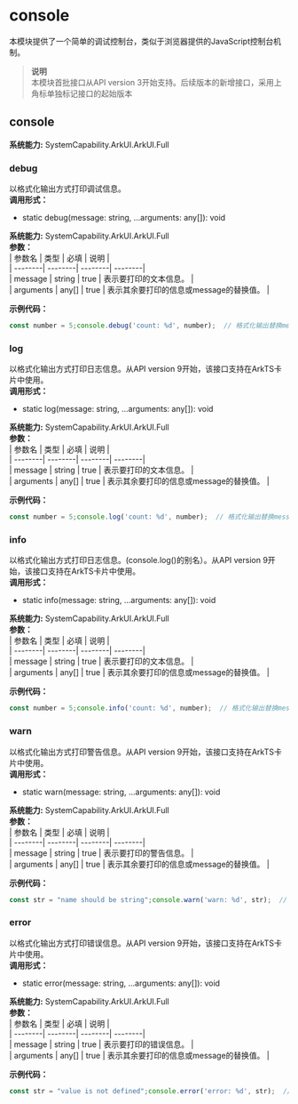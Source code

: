# console    
本模块提供了一个简单的调试控制台，类似于浏览器提供的JavaScript控制台机制。  
> **说明**   
>本模块首批接口从API version 3开始支持。后续版本的新增接口，采用上角标单独标记接口的起始版本  
    
## console  
 **系统能力:**  SystemCapability.ArkUI.ArkUI.Full    
### debug    
以格式化输出方式打印调试信息。  
 **调用形式：**     
- static debug(message: string, ...arguments: any[]): void  
  
 **系统能力:**  SystemCapability.ArkUI.ArkUI.Full    
 **参数：**     
| 参数名 | 类型 | 必填 | 说明 |  
| --------| --------| --------| --------|  
| message | string | true | 表示要打印的文本信息。 |  
| arguments | any[] | true | 表示其余要打印的信息或message的替换值。 |  
    
 **示例代码：**   
```js    
const number = 5;console.debug('count: %d', number);  // 格式化输出替换message中的文本。// count: 5 console.debug('count:', number);  // 打印message以及其余信息// count: 5 console.debug('count:'); // 仅打印message// count:    
```    
  
    
### log    
以格式化输出方式打印日志信息。从API version 9开始，该接口支持在ArkTS卡片中使用。  
 **调用形式：**     
- static log(message: string, ...arguments: any[]): void  
  
 **系统能力:**  SystemCapability.ArkUI.ArkUI.Full    
 **参数：**     
| 参数名 | 类型 | 必填 | 说明 |  
| --------| --------| --------| --------|  
| message | string | true | 表示要打印的文本信息。 |  
| arguments | any[] | true | 表示其余要打印的信息或message的替换值。 |  
    
 **示例代码：**   
```js    
const number = 5;console.log('count: %d', number);  // 格式化输出替换message中的文本。// count: 5 console.log('count:', number);  // 打印message以及其余信息// count: 5 console.log('count:'); // 仅打印message// count:    
```    
  
    
### info    
以格式化输出方式打印日志信息。(console.log()的别名）。从API version 9开始，该接口支持在ArkTS卡片中使用。  
 **调用形式：**     
- static info(message: string, ...arguments: any[]): void  
  
 **系统能力:**  SystemCapability.ArkUI.ArkUI.Full    
 **参数：**     
| 参数名 | 类型 | 必填 | 说明 |  
| --------| --------| --------| --------|  
| message | string | true | 表示要打印的文本信息。 |  
| arguments | any[] | true | 表示其余要打印的信息或message的替换值。 |  
    
 **示例代码：**   
```js    
const number = 5;console.info('count: %d', number);  // 格式化输出替换message中的文本。// count: 5 console.info('count:', number);  // 打印message以及其余信息// count: 5 console.info('count:'); // 仅打印message// count:    
```    
  
    
### warn    
以格式化输出方式打印警告信息。从API version 9开始，该接口支持在ArkTS卡片中使用。  
 **调用形式：**     
- static warn(message: string, ...arguments: any[]): void  
  
 **系统能力:**  SystemCapability.ArkUI.ArkUI.Full    
 **参数：**     
| 参数名 | 类型 | 必填 | 说明 |  
| --------| --------| --------| --------|  
| message | string | true | 表示要打印的警告信息。 |  
| arguments | any[] | true | 表示其余要打印的信息或message的替换值。 |  
    
 **示例代码：**   
```js    
const str = "name should be string";console.warn('warn: %d', str);  // 格式化输出替换message中的文本。// warn: name should be stringconsole.warn('warn:', str);  // 打印message以及其余信息// warn: name should be stringconsole.warn('warn:'); // 仅打印message// warn:    
```    
  
    
### error    
以格式化输出方式打印错误信息。从API version 9开始，该接口支持在ArkTS卡片中使用。  
 **调用形式：**     
- static error(message: string, ...arguments: any[]): void  
  
 **系统能力:**  SystemCapability.ArkUI.ArkUI.Full    
 **参数：**     
| 参数名 | 类型 | 必填 | 说明 |  
| --------| --------| --------| --------|  
| message | string | true | 表示要打印的错误信息。 |  
| arguments | any[] | true | 表示其余要打印的信息或message的替换值。 |  
    
 **示例代码：**   
```js    
const str = "value is not defined";console.error('error: %d', str);  // 格式化输出替换message中的文本。// error: value is not definedconsole.error('error:', str);  // 打印message以及其余信息// error: value is not definedconsole.error('error:'); // 仅打印message// error:    
```    
  
